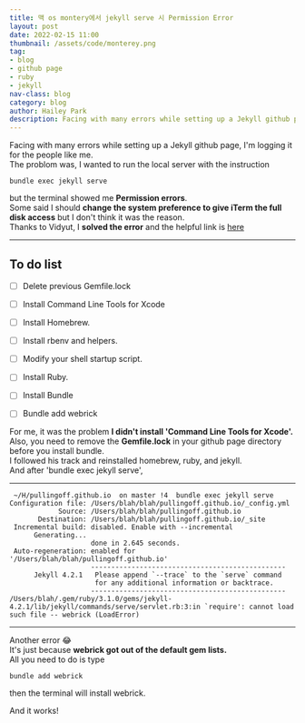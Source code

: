 ```yaml
---
title: 맥 os montery에서 jekyll serve 시 Permission Error
layout: post
date: 2022-02-15 11:00
thumbnail: /assets/code/monterey.png
tag:
- blog
- github page
- ruby
- jekyll
nav-class: blog
category: blog
author: Hailey Park
description: Facing with many errors while setting up a Jekyll github page...
---
```


Facing with many errors while setting up a Jekyll github page, I'm logging it for the people like me.  
The problom was, I wanted to run the local server with the instruction  

```console
bundle exec jekyll serve
```

but the terminal showed me **Permission errors**.  
Some said I should **change the system preference to give iTerm the full disk access** but I don't think it was the reason.  
Thanks to Vidyut, I **solved the error** and the helpful link is 
[here](https://luther.io/macos/how-to-install-latest-ruby-on-a-mac/)

-------------------------

## To do list 

- [ ] Delete previous Gemfile.lock
- [ ] Install Command Line Tools for Xcode
- [ ] Install Homebrew.
- [ ] Install rbenv and helpers.
- [ ] Modify your shell startup script.
- [ ] Install Ruby.
- [ ] Install Bundle
- [ ] Bundle add webrick


For me, it was the problem **I didn't install 'Command Line Tools for Xcode'.**  
Also, you need to remove the **Gemfile.lock** in your github page directory before you install bundle.  
I followed his track and reinstalled homebrew, ruby, and jekyll.  
And after 'bundle exec jekyll serve', 

-------------------------

```console 
 ~/H/pullingoff.github.io  on master !4  bundle exec jekyll serve
Configuration file: /Users/blah/blah/pullingoff.github.io/_config.yml
            Source: /Users/blah/blah/pullingoff.github.io
       Destination: /Users/blah/blah/pullingoff.github.io/_site
 Incremental build: disabled. Enable with --incremental
      Generating... 
                    done in 2.645 seconds.
 Auto-regeneration: enabled for '/Users/blah/blah/pullingoff.github.io'
                    ------------------------------------------------
      Jekyll 4.2.1   Please append `--trace` to the `serve` command 
                     for any additional information or backtrace. 
                    ------------------------------------------------
/Users/blah/.gem/ruby/3.1.0/gems/jekyll-4.2.1/lib/jekyll/commands/serve/servlet.rb:3:in `require': cannot load such file -- webrick (LoadError)
```

-------------------------
Another error 😂   
It's just because **webrick got out of the default gem lists.**  
All you need to do is type

```console
bundle add webrick
```

then the terminal will install webrick.


And it works!
